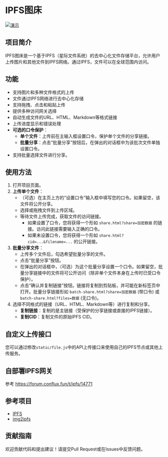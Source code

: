 # IPFS图床

[![演示](https://img.shields.io/badge/演示-在线预览-blue)](https://ipfsbed.is-an.org/)

## 项目简介

IPFS图床是一个基于IPFS（星际文件系统）的去中心化文件存储平台，允许用户上传图片和其他文件到IPFS网络。通过IPFS，文件可以在全球范围内访问。

## 功能

- 支持图片和多种文件格式的上传
- 文件通过IPFS网络进行去中心化存储
- 支持拖拽、点击和粘贴上传
- 提供多种访问网关选择
- 自动生成文件的URL、HTML、Markdown等格式链接
- 上传进度显示和错误处理
- **可选的口令保护**：
    - **单个文件**：上传前在主输入框设置口令，保护单个文件的分享链接。
    - **批量分享**：点击“批量分享”按钮后，在弹出的对话框中为该批次文件单独设置口令。
- 支持批量选择文件进行分享。

## 使用方法

1. 打开项目页面。
2. **上传单个文件**：
    * （可选）在主页上方的“设置口令”输入框中填写您的口令。如果留空，该文件将公开分享。
    * 选择或拖拽文件到上传区域。
    * 等待文件上传完成，获取文件的访问链接。
        * 如果设置了口令，您将获得一个形如 `share.html?share=加密数据` 的链接。访问此链接需要输入正确的口令。
        * 如果未设置口令，您将获得一个形如 `share.html?cid=...&filename=...` 的公开链接。
3. **批量分享文件**：
    * 上传多个文件后，勾选希望批量分享的文件。
    * 点击“批量分享”按钮。
    * 在弹出的对话框中，（可选）为这个批量分享设置一个口令。如果留空，批量分享链接中的文件将可公开访问（除非单个文件本身在上传时已受口令保护）。
    * 点击“确认并复制链接”按钮。链接将复制到剪贴板，并可能在新标签页中打开。批量分享链接形如 `batch-share.html?share=加密数据` (带口令) 或 `batch-share.html?files=数据` (无口令)。
4. 选择不同格式的链接（URL、HTML、Markdown等）进行复制和分享。
    * **复制链接**：复制的是主链接（受保护的分享链接或直接的IPFS链接）。
    * **复制CID**：复制文件的原始IPFS CID。

## 自定义上传接口

您可以通过修改`static/file.js`中的API上传接口来使用自己的IPFS节点或其他上传服务。

## 自部署IPFS网关

参考 https://forum.conflux.fun/t/ipfs/14771

## 参考项目

- [IPFS](https://ipfsscan.io/)
- [img2ipfs](https://github.com/jialezi/img2ipfs)

## 贡献指南

欢迎贡献代码和提出建议！请提交Pull Request或在Issues中反馈问题。
